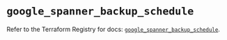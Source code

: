 # `google_spanner_backup_schedule`

Refer to the Terraform Registry for docs: [`google_spanner_backup_schedule`](https://registry.terraform.io/providers/hashicorp/google-beta/6.5.0/docs/resources/google_spanner_backup_schedule).
